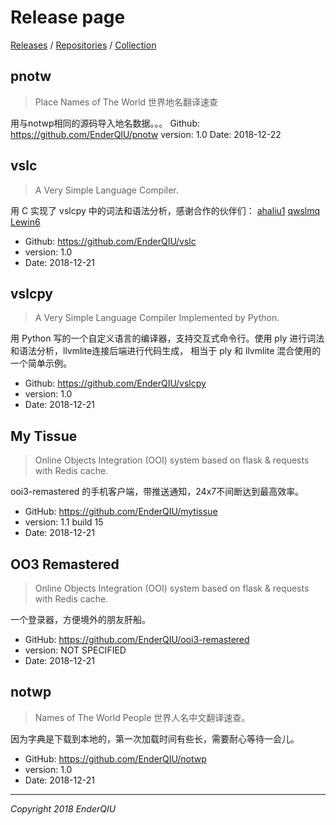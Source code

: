 # Release page
[Releases](https://enderqiu.github.io/) / [Repositories](https://github.com/EnderQIU?tab=repositories) / [Collection](https://enderqiu.github.io/collection)

## pnotw
> Place Names of The World 世界地名翻译速查


用与notwp相同的源码导入地名数据。。。
Github: <https://github.com/EnderQIU/pnotw>
version: 1.0
Date: 2018-12-22

## vslc
> A Very Simple Language Compiler.

用 C 实现了 vslcpy 中的词法和语法分析，感谢合作的伙伴们：
[ahaliu1](https://github.com/ahaliu1)
[qwslmq](https://github.com/qwslmq)
[Lewin6](https://github.com/Lewin6)

- Github: <https://github.com/EnderQIU/vslc>
- version: 1.0
- Date: 2018-12-21

## vslcpy
> A Very Simple Language Compiler Implemented by Python.


用 Python 写的一个自定义语言的编译器，支持交互式命令行。使用 ply 进行词法和语法分析，llvmlite连接后端进行代码生成，
相当于 ply 和 llvmlite 混合使用的一个简单示例。
- Github: <https://github.com/EnderQIU/vslcpy>
- version: 1.0
- Date: 2018-12-21

## My Tissue
> Online Objects Integration (OOI) system based on flask & requests with Redis cache.


ooi3-remastered 的手机客户端，带推送通知，24x7不间断达到最高效率。
- GitHub: <https://github.com/EnderQIU/mytissue>
- version: 1.1 build 15
- Date: 2018-12-21

## OO3 Remastered
> Online Objects Integration (OOI) system based on flask & requests with Redis cache.


一个登录器，方便境外的朋友肝船。
- GitHub: <https://github.com/EnderQIU/ooi3-remastered>
- version: NOT SPECIFIED
- Date: 2018-12-21

## notwp
> Names of The World People 世界人名中文翻译速查。


因为字典是下载到本地的，第一次加载时间有些长，需要耐心等待一会儿。
- GitHub: <https://github.com/EnderQIU/notwp>
- version: 1.0
- Date: 2018-12-21


<!-- End of Content -->
- - -
_Copyright 2018 EnderQIU_
